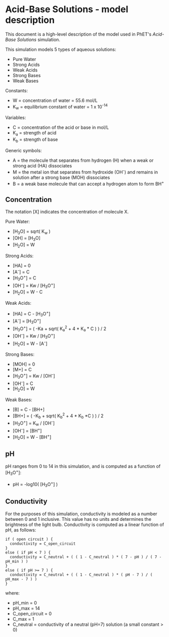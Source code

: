 # Acid-Base Solutions - model description

This document is a high-level description of the model used in PhET's _Acid-Base Solutions_ simulation.

This simulation models 5 types of aqueous solutions:
* Pure Water
* Strong Acids
* Weak Acids
* Strong Bases
* Weak Bases

Constants:
* W = concentration of water = 55.6 mol/L
* K<sub>w</sub> = equilibrium constant of water = 1 x 10<sup>-14</sup>

Variables:
* C = concentration of the acid or base in mol/L
* K<sub>a</sub> = strength of acid
* K<sub>b</sub> = strength of base

Generic symbols:
* A = the molecule that separates from hydrogen (H) when a weak or strong acid (HA) dissociates
* M = the metal ion that separates from hydroxide (OH<sup>-</sup>) and remains in solution after a strong base (MOH) dissociates
* B = a weak base molecule that can accept a hydrogen atom to form BH<sup>+</sup>

## Concentration

The notation [X] indicates the concentration of molecule X.

Pure Water:
* [H<sub>3</sub>O] = sqrt( K<sub>w</sub> )
* [OH] = [H<sub>3</sub>O]
* [H<sub>2</sub>O] = W

Strong Acids:
* [HA] = 0
* [A<sup>-</sup>] = C
* [H<sub>3</sub>O<sup>+</sup>] = C
* [OH<sup>-</sup>] = Kw / [H<sub>3</sub>O<sup>+</sup>]
* [H<sub>2</sub>O] = W - C

Weak Acids:
* [HA] = C - [H<sub>3</sub>O<sup>+</sup>]
* [A<sup>-</sup>] = [H<sub>3</sub>O<sup>+</sup>]
* [H<sub>3</sub>O<sup>+</sup>] = ( -Ka + sqrt( K<sub>a</sub><sup>2</sup> + 4 * K<sub>a</sub> * C ) ) / 2
* [OH<sup>-</sup>] = Kw / [H<sub>3</sub>O<sup>+</sup>]
* [H<sub>2</sub>O] = W - [A<sup>-</sup>]

Strong Bases:
* [MOH] = 0
* [M+] = C
* [H<sub>3</sub>O<sup>+</sup>] = Kw / [OH<sup>-</sup>]
* [OH<sup>-</sup>] = C
* [H<sub>2</sub>O] = W

Weak Bases:
* [B] = C - [BH+]
* [BH+] = ( -K<sub>b</sub> + sqrt( K<sub>b</sub><sup>2</sup> + 4 * K<sub>b</sub> *C ) ) / 2
* [H<sub>3</sub>O<sup>+</sup>] = K<sub>w</sub> / [OH<sup>-</sup>]
* [OH<sup>-</sup>] = [BH<sup>+</sup>]
* [H<sub>2</sub>O] = W - [BH<sup>+</sup>]

## pH

pH ranges from 0 to 14 in this simulation, and is computed as a function of [H<sub>3</sub>O<sup>+</sup>]:
  
* pH = -log10( [H<sub>3</sub>O<sup>+</sup>] )

## Conductivity

For the purposes of this simulation, conductivity is modeled as a number between 0 and 1 inclusive.
This value has no units and determines the brightness of the light bulb.
Conductivity is computed as a linear function of pH, as follows:

```
if ( open circuit ) {
  conductivity = C_open_circuit
}
else ( if pH < 7 ) {
  conductivity = C_neutral + ( ( 1 - C_neutral ) * ( 7 - pH ) / ( 7 - pH_min ) )
}
else ( if pH >= 7 ) {
  conductivity = C_neutral + ( ( 1 - C_neutral ) * ( pH - 7 ) / ( pH_max - 7 ) )
}
```

where:

* pH_min = 0
* pH_max = 14
* C_open_circuit = 0
* C_max = 1
* C_neutral = conductivity of a neutral (pH=7) solution (a small constant > 0)



